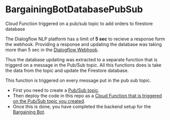 # BargainingBotDatabasePubSub
Cloud Function triggered on a pub/sub topic to add orders to firestore database

The Dialogflow NLP platform has a limit of **5 sec** to recieve a response form the webhook. Providing a response and updating the database was taking more than 5 sec in the [Dialogflow Webhook](https://github.com/shounakmulay/BargainingBotDialogflowWebhook).

Thus the database updating was extracted to a separate function that is triggerd on a message in the Pub/Sub topic. 
All this functions does is take the data from the topic and update the Firestore database.

This function is triggered on every message put in the pub sub topic.
* First you need to create a [Pub/Sub topic](https://cloud.google.com/pubsub/docs/quickstart-py-mac).
* Then deploy the code in this repo as a [Cloud Function that is triggered on the Pub/Sub topic you created](https://cloud.google.com/functions/docs/calling/pubsub#functions_calling_pubsub-node8-10).
* Once this is done, you have completed the backend setup for the [Bargaining Bot](https://github.com/shounakmulay/BargainingBot).
